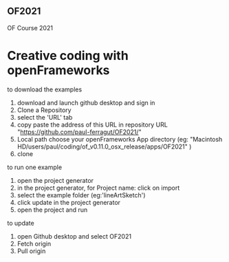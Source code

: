 ## OF2021

OF Course 2021
 
# Creative coding with openFrameworks

to download the examples

1. download and launch github desktop and sign in
2. Clone a Repository
3. select the 'URL' tab
4. copy paste the address of this URL in repository URL "https://github.com/paul-ferragut/OF2021/"
5. Local path choose your openFrameworks App directory (eg: "Macintosh HD/users/paul/coding/of_v0.11.0_osx_release/apps/OF2021" )
6. clone


to run one example

1. open the project generator
2. in the project generator, for Project name: click on import
3. select the example folder (eg:'lineArtSketch')
4. click update in the project generator
5. open the project and run


to update

1. open Github desktop and select OF2021
2. Fetch origin
3. Pull origin
